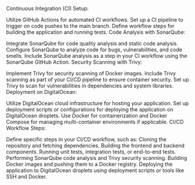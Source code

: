 Continuous Integration (CI) Setup:

Utilize GitHub Actions for automated CI workflows.
Set up a CI pipeline to trigger on code pushes to the main branch.
Define workflow steps for building the application and running tests.
Code Analysis with SonarQube:

Integrate SonarQube for code quality analysis and static code analysis.
Configure SonarQube to analyze code for bugs, vulnerabilities, and code smells.
Include SonarQube analysis as a step in your CI workflow using the SonarQube GitHub Action.
Security Scanning with Trivy:

Implement Trivy for security scanning of Docker images.
Include Trivy scanning as part of your CI/CD pipeline to ensure container security.
Set up Trivy to scan for vulnerabilities in dependencies and system libraries.
Deployment on DigitalOcean:

Utilize DigitalOcean cloud infrastructure for hosting your application.
Set up deployment scripts or configurations for deploying the application on DigitalOcean droplets.
Use Docker for containerization and Docker Compose for managing multi-container environments if applicable.
CI/CD Workflow Steps:

Define specific steps in your CI/CD workflow, such as:
Cloning the repository and fetching dependencies.
Building the frontend and backend components.
Running unit tests, integration tests, or end-to-end tests.
Performing SonarQube code analysis and Trivy security scanning.
Building Docker images and pushing them to a Docker registry.
Deploying the application to DigitalOcean droplets using deployment scripts or tools like SSH and Docker.
